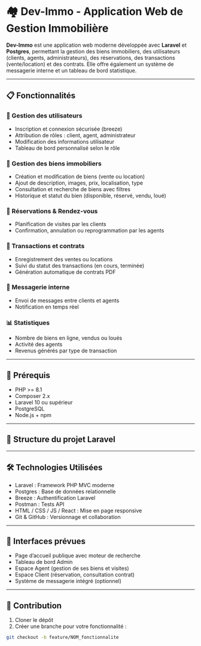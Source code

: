 # 🏘️ Dev-Immo - Application Web de Gestion Immobilière

**Dev-Immo** est une application web moderne développée avec **Laravel** et **Postgres**, permettant la gestion des biens immobiliers, des utilisateurs (clients, agents, administrateurs), des réservations, des transactions (vente/location) et des contrats. Elle offre également un système de messagerie interne et un tableau de bord statistique.

---

## 📋 Fonctionnalités

### 🔐 Gestion des utilisateurs
- Inscription et connexion sécurisée (breeze)
- Attribution de rôles : client, agent, administrateur
- Modification des informations utilisateur
- Tableau de bord personnalisé selon le rôle

### 🏡 Gestion des biens immobiliers
- Création et modification de biens (vente ou location)
- Ajout de description, images, prix, localisation, type
- Consultation et recherche de biens avec filtres
- Historique et statut du bien (disponible, réservé, vendu, loué)

### 📅 Réservations & Rendez-vous
- Planification de visites par les clients
- Confirmation, annulation ou reprogrammation par les agents

### 📄 Transactions et contrats
- Enregistrement des ventes ou locations
- Suivi du statut des transactions (en cours, terminée)
- Génération automatique de contrats PDF

### 💬 Messagerie interne
- Envoi de messages entre clients et agents
- Notification en temps réel

### 📊 Statistiques
- Nombre de biens en ligne, vendus ou loués
- Activité des agents
- Revenus générés par type de transaction

---

## 🔧 Prérequis

- PHP >= 8.1  
- Composer 2.x  
- Laravel 10 ou supérieur  
- PostgreSQL  
- Node.js + npm  

---

## 📁 Structure du projet Laravel


---

## 🛠️ Technologies Utilisées

- Laravel : Framework PHP MVC moderne  
- Postgres : Base de données relationnelle  
- Breeze : Authentification Laravel  
- Postman : Tests API  
- HTML / CSS / JS / React : Mise en page responsive  
- Git & GitHub : Versionnage et collaboration  

---

## 📱 Interfaces prévues

- Page d’accueil publique avec moteur de recherche  
- Tableau de bord Admin  
- Espace Agent (gestion de ses biens et visites)  
- Espace Client (réservation, consultation contrat)  
- Système de messagerie intégré (optionnel)  

---

## 📝 Contribution

1. Cloner le dépôt  
2. Créer une branche pour votre fonctionnalité :
```bash
git checkout -b feature/NOM_fonctionnalite

